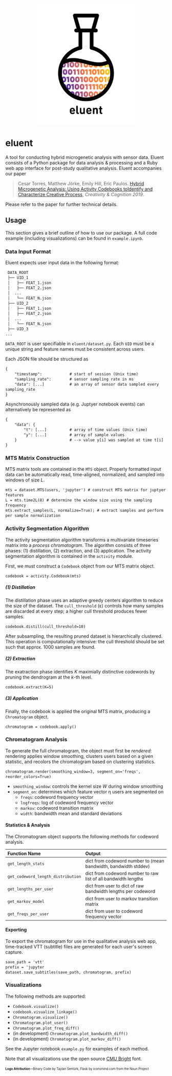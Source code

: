 <p align='center'>
	<img src="logo.png" alt="logo" width="300" height="375"/>
</p>

# eluent
A tool for conducting hybrid microgenetic analysis with sensor data. Eluent consists of a Python package for data analysis & processing and a Ruby web app interface for post-study qualitative analysis. Eluent accompanies our paper
> Cesar Torres, Matthew Jörke, Emily Hill, Eric Paulos. [Hybrid Microgenetic Analysis: Using Activity Codebooks toIdentify and Characterize Creative Process](link), *Creativity & Cognition 2019*. 

Please refer to the paper for further technical details. 

## Usage
This section gives a brief outline of how to use our package. A full code example (including visualizations) can be found in `example.ipynb`.


### Data Input Format
Eluent expects user input data in the following format:
```
 DATA_ROOT
 ├── UID_1
 │   ├── FEAT_1.json
 │   ├── FEAT_2.json
 │  ...
 │   └── FEAT_N.json
 ├── UID_2
 │   ├── FEAT_1.json
 │   ├── FEAT_2.json
 │  ...
 │   └── FEAT_N.json
 ├── UID_3
... 
```
`DATA_ROOT` is user specifiable in `eluent/dataset.py`. Each `UID` must be a unique string and feature names must be consistent across users. 

Each JSON file should be structured as
```
{
	"timestamp": 			# start of session (Unix time)
    "sampling_rate": 		# sensor sampling rate in ms
    "data": [...] 			# an array of sensor data sampled every sampling_rate
}
```
Asynchronously sampled data (e.g. Juptyer notebook events) can alternatively be represented as
```
{
    "data": {			
    	"t": [...]			# array of time values (Unix time)
    	"y": [...]			# array of sample values
    }						# --> value y[i] was sampled at time t[i]
}
```

### MTS Matrix Construction
MTS matrix tools are contained in the `MTS` object. Properly formatted input data can be automatically read, time-aligned, normalized, and sampled into windows of size *L*. 

```
mts = dataset.MTS(users, 'jupyter') # construct MTS matrix for juptyer features
L = mts.time2L(8) # determine the window size using the sampling frequency
mts.extract_samples(L, normalize=True); # extract samples and perform per sample normalization
```

### Activity Segmentation Algorithm
The activity segmentation algorithm transforms a multivariate timeseries matrix into a *process chromatogram*. The algorithm consists of three phases: (1) distillation, (2) extraction, and (3) application. The activity segmentation algorithm is contained in the `activity` module. 

First, we must construct a `Codebook` object from our MTS matrix object.

```
codebook = activity.Codebook(mts)
```

##### (1) Distillation
The distillation phase uses an adaptive greedy centers algorithm to reduce the size of the dataset. The `cull_threshold` (ε) controls how many samples are discarded at every step; a higher cull threshold produces fewer samples.
```
codebook.distill(cull_threshold=10)
```
After subsampling, the resulting pruned dataset is hierarchically clustered. This operation is computationally intensive: the cull threshold should be set such that approx. 1000 samples are found. 

##### (2) Extraction
The exatraction phase identifies *K* maximially distinctive codewords by pruning the dendrogram at the *k*-th level. 
```
codebook.extract(K=5)
```

##### (3) Application
Finally, the codebook is applied the original MTS matrix, producing a `Chromatogram` object. 
```
chromatogram = codebook.apply()
```

### Chromatogram Analysis
To generate the full chromatogram, the object must first be *rendered*: rendering applies window smoothing, clusters users based on a given statistic, and recolors the chromatogram based on clustering statistics.
```
chromatogram.render(smoothing_window=3, segment_on='freqs', reorder_colors=True)
```

- `smoothing_window`: controls the kernel size *W* during window smoothing
- `segment_on`: determines which feature vector η users are segmented on
	- `freqs`: codeword frequency vector
	- `logfreqs`: log of codeword frequency vector
	- `markov`: codeword transition matrix
	- `width`: bandwidth mean and standard deviations

#### Statistics & Analysis
The Chromatogram object supports the following methods for codeword analysis. 


| Function Name | Output |
| :--- | :--- |
| `get_length_stats` | dict from codeword number to (mean bandwidth, bandwidth stddev) |
| `get_codeword_length_distribution` | dict from codeword number to raw list of all bandwidth lengths |
| `get_lengths_per_user` | dict from user to dict of raw bandwidth lengths per codeword |
| `get_markov_model` | dict from user to markov transition matrix |
| `get_freqs_per_user` | dict from user to codeword frequency vector | 


#### Exporting
To export the chromatogram for use in the qualitative analysis web app, time-tracked VTT (subtitle) files are generated for each user's screen capture. 
```
save_path = 'vtt'
prefix = 'jupyter
dataset.save_subtitles(save_path, chromatogram, prefix)
```

### Visualizations
The following methods are supported:
- `Codebook.visualize()`
- `codebook.visualize_linkage()`
- `Chromatogram.visualize()`
- `Chromatogram.plot_user()`
- `Chromatogram.plot_freq_diff()`
- (in development) `Chromatogram.plot_bandwidth_diff()`
- (in development) `Chromatogram.plot_markov_diff()`

See the Jupyter notebook `example.py` for examples of each method. 

Note that all visualizations use the open source [CMU Bright](https://ctan.org/pkg/cm-unicode?lang=en) font. 

<sub><sup>**Logo Attribution**––Binary Code by Taylan Sentürk, Flask by iconsmind.com from the Noun Project</sup></sub>